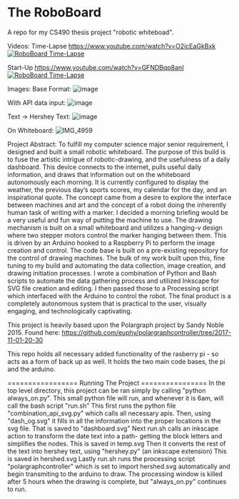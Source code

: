 # The RoboBoard
A repo for my CS490 thesis project "robotic whiteboad".

Videos:
Time-Lapse
https://www.youtube.com/watch?v=O2icEaGkBxk
[![RoboBoard Time-Lapse](https://img.youtube.com/vi/O2icEaGkBxk/0.jpg)](https://www.youtube.com/watch?v=O2icEaGkBxk)

Start-Up
https://www.youtube.com/watch?v=GFNDBqp8anI 
[![RoboBoard Time-Lapse](https://img.youtube.com/vi/GFNDBqp8anI/0.jpg)](https://www.youtube.com/watch?v=GFNDBqp8anI)

Images:
Base Format: 
![image](https://user-images.githubusercontent.com/60043682/208540982-f3204b28-4c8a-4b27-b619-90921aa3c8ee.png)

With API data input: 
![image](https://user-images.githubusercontent.com/60043682/208541986-c46ad3f5-e0f0-4715-83b2-448a43d5ec39.png)

Text -> Hershey Text: 
![image](https://user-images.githubusercontent.com/60043682/208542482-05af0eb9-95b6-44f0-bac0-64b23e23e87b.png)

On Whiteboard: 
![IMG_4959](https://user-images.githubusercontent.com/60043682/208542254-e3e2f325-6ddf-4a7b-bdfa-88f5fbf9f31e.jpg)

Project Abstract:
	To fulfill my computer science major senior requirement, I designed and built a small robotic whiteboard. The purpose of this build is to fuse the artistic intrigue of robotic-drawing, and the usefulness of a daily dashboard. This device connects to the internet, pulls useful daily information, and draws that information out on the whiteboard autonomously each morning. It is currently configured to display the weather, the previous day’s sports scores, my calendar for the day, and an inspirational quote. The concept came from a desire to explore the interface between machines and art and the concept of a robot doing the inherently human task of writing with a marker. I decided a morning briefing would be a very useful and fun way of putting the machine to use. The drawing mechanism is built on a small whiteboard and utilizes a hanging-v design where two stepper motors control the marker hanging between them. This is driven by an Arduino hooked to a Raspberry Pi to perform the image creation and control. The code base is built on a pre-existing repository for the control of drawing machines. The bulk of my work built upon this, fine tuning to my build and automating the data collection, image creation, and drawing initiation processes. I wrote a combination of Python and Bash scripts to automate the data gathering process and utilized Inkscape for SVG file creation and editing. I then passed those to a Processing script which interfaced with the Arduino to control the robot. The final product is a completely autonomous system that is practical to the user, visually engaging, and technologically captivating. 

This project is heavily based upon the Polargraph project by Sandy Noble 2015.
Found here: https://github.com/euphy/polargraphcontroller/tree/2017-11-01-20-30

This repo holds all necessary added functionality of the rasberry pi - so acts as a form of back up as well.
It holds the two main code bases, the pi and the arduino.


================= Running The Project ================
In the top level directory, this project can be ran simply by calling "python always_on.py". 
This small python file will run, and whenever it is 6am, will call the bash script "run.sh"
This first runs the python file "combination_api_svg.py" which calls all necessary apis. Then, using "dash_og.svg" it fills in all the information into the proper 
locations in the svg file. That is saved to "dashboard.svg" 
Next run.sh calls an inkscape action to transform the date text into a path- getting the block letters and simplifies the nodes. This is saved in temp.svg
Then it converts the rest of the text into hershey text, using "hershey.py" (an inkscape extension) This is saved in hershed.svg
Lastly run.sh runs the processing script "polargraphcontroller" which is set to import hershed.svg automatically and begin transmiting to the arduino to draw. 
The processing window is killed after 5 hours when the drawing is complete, but "always_on.py" continues to run.

